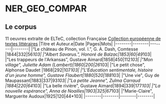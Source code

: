 # NER_GEO_COMPAR

## Le corpus

11 oeuvres extraite de ELTeC, collection Française
[Collection européenne de textes littéraires](https://www.distant-reading.net/eltec/)
|Titre et Auteur.e|Date |Pages|Mots|
|--------|--------|--------|--------|
|“Le château de Pinon, vol. I.”, G. A. Dash, Comtesse |1844|332|56*103|
|"Albert Savarus.", Honoré de Balzac|1853|60|49*103|
|"Les trappeurs de l'Arkansas”, Gustave Aimard|1858|450|112*103|
|"Mon village", Juliette Adam (Lambert)|1860|200|26*103| 
|"Le petit chose", Alphonse Daudet |1868|292|107*103| 
|"L'Éducation sentimentale, histoire d'un jeune homme", Gustave Flaubert|1880|520|188*103|
|"Une vie", Guy de Maupassant|1883|337|93*103| 
|"La petite Jeanne", Zulma Carraud |1884|220|64*103|
|"La belle rivière", Gustave Aimard|1894|339|177*103| 
|"La nouvelle espérance", Anna de Noailles|1903|325|67*103|
|"Marie-Claire", Marguerite Audoux|1925|120|44*103| 
|--------|--------|--------|--------|
